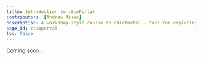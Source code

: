 ```yaml
---
title: Introduction to cBioPortal
contributors: [Andrew Mason]
description: A workshop-style course on cBioPortal – tool for exploring large-scale cancer genomic datasets
page_id: cbioportal
toc: false
---
```


Coming soon...
